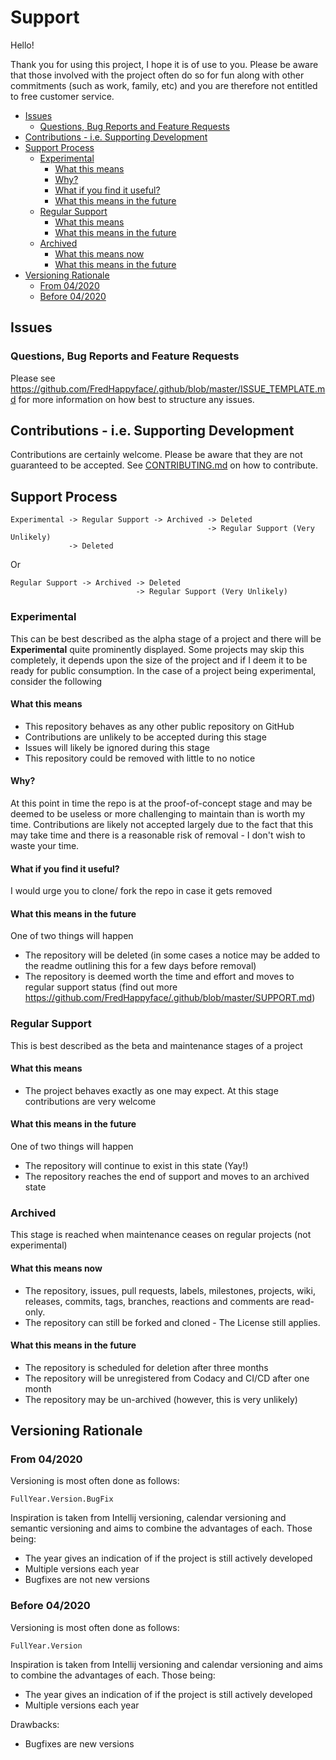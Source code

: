 <!-- omit in toc -->
# Support

Hello!

Thank you for using this project, I hope it is of use to you. Please be aware
that those involved with the project often do so for fun along with other
commitments (such as work, family, etc) and you are therefore not entitled
to free customer service.

- [Issues](#issues)
	- [Questions, Bug Reports and Feature Requests](#questions-bug-reports-and-feature-requests)
- [Contributions - i.e. Supporting Development](#contributions---ie-supporting-development)
- [Support Process](#support-process)
	- [Experimental](#experimental)
		- [What this means](#what-this-means)
		- [Why?](#why)
		- [What if you find it useful?](#what-if-you-find-it-useful)
		- [What this means in the future](#what-this-means-in-the-future)
	- [Regular Support](#regular-support)
		- [What this means](#what-this-means-1)
		- [What this means in the future](#what-this-means-in-the-future-1)
	- [Archived](#archived)
		- [What this means now](#what-this-means-now)
		- [What this means in the future](#what-this-means-in-the-future-2)
- [Versioning Rationale](#versioning-rationale)
	- [From 04/2020](#from-042020)
	- [Before 04/2020](#before-042020)

## Issues
### Questions, Bug Reports and Feature Requests

Please see https://github.com/FredHappyface/.github/blob/master/ISSUE_TEMPLATE.md
for more information on how best to structure any issues.

## Contributions - i.e. Supporting Development

Contributions are certainly welcome. Please be aware that they are not
guaranteed to be accepted.
See [CONTRIBUTING.md](/CONTRIBUTING.md) on how to contribute.


## Support Process

```none
Experimental -> Regular Support -> Archived -> Deleted
                                            -> Regular Support (Very Unlikely)
             -> Deleted
```

Or

```none
Regular Support -> Archived -> Deleted
                            -> Regular Support (Very Unlikely)
```

### Experimental

This can be best described as the alpha stage of a project and there will be
**Experimental** quite prominently displayed. Some projects may skip this
completely, it depends upon the size of the project and if I deem it to be
ready for public consumption. In the case of a project being experimental,
consider the following

#### What this means
- This repository behaves as any other public repository on GitHub
- Contributions are unlikely to be accepted during this stage
- Issues will likely be ignored during this stage
- This repository could be removed with little to no notice

#### Why?
At this point in time the repo is at the proof-of-concept stage and may be
deemed to be useless or more challenging to maintain than is worth my time.
Contributions are likely not accepted largely due to the fact that this may
take time and there is a reasonable risk of removal - I don't wish to waste
your time.

#### What if you find it useful?
I would urge you to clone/ fork the repo in case it gets removed

#### What this means in the future
One of two things will happen
- The repository will be deleted (in some cases a notice may be added to the
readme outlining this for a few days before removal)
- The repository is deemed worth the time and effort and moves to regular
support status (find out more
https://github.com/FredHappyface/.github/blob/master/SUPPORT.md)


### Regular Support

This is best described as the beta and maintenance stages of a project

#### What this means
- The project behaves exactly as one may expect. At this stage contributions are
very welcome

#### What this means in the future
One of two things will happen
- The repository will continue to exist in this state (Yay!)
- The repository reaches the end of support and moves to an archived state


### Archived

This stage is reached when maintenance ceases on regular projects (not
experimental)

#### What this means now
- The repository, issues, pull requests, labels, milestones, projects, wiki,
releases, commits, tags, branches, reactions and comments are read-only.
- The repository can still be forked and cloned - The License still applies.

#### What this means in the future
- The repository is scheduled for deletion after three months
- The repository will be unregistered from Codacy and CI/CD after one month
- The repository may be un-archived (however, this is very unlikely)


## Versioning Rationale

### From 04/2020
Versioning is most often done as follows:

```none
FullYear.Version.BugFix
```

Inspiration is taken from Intellij versioning, calendar versioning and semantic
versioning and aims to combine the advantages of each. Those being:
- The year gives an indication of if the project is still actively developed
- Multiple versions each year
- Bugfixes are not new versions

### Before 04/2020
Versioning is most often done as follows:

```none
FullYear.Version
```

Inspiration is taken from Intellij versioning and calendar versioning and
aims to combine the advantages of each. Those being:
- The year gives an indication of if the project is still actively developed
- Multiple versions each year

Drawbacks:
- Bugfixes are new versions
